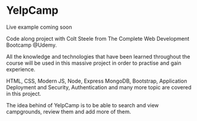 # YelpCamp

Live example coming soon

Code along project with Colt Steele from The Complete Web Development Bootcamp @Udemy.

All the knowledge and technologies that have been learned throughout the course will be used in this massive project in order to practise and gain experience.

HTML, CSS, Modern JS, Node, Express MongoDB, Bootstrap, Application Deployment and Security, Authentication and many more topic are covered in this project.

The idea behind of YelpCamp is to be able to search and view campgrounds, review them and add more of them.
